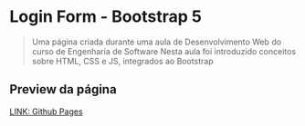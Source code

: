 # Login Form - Bootstrap 5

> Uma página criada durante uma aula de Desenvolvimento Web do curso de Engenharia de Software
> Nesta aula foi introduzido conceitos sobre HTML, CSS e JS, integrados ao Bootstrap



## Preview da página
[LINK: Github Pages](https://cmarinho-dev.github.io/web-login-form/app/view)
